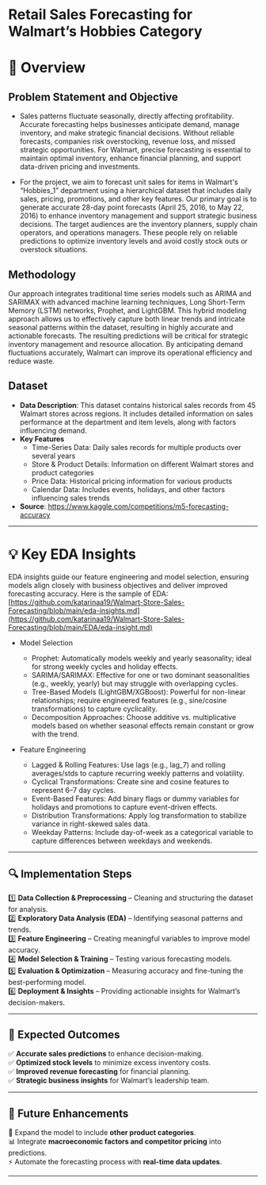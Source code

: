 # Retail Sales Forecasting for Walmart’s Hobbies Category

# 🌟 Overview  

## **Problem Statement and Objective**  
- Sales patterns fluctuate seasonally, directly affecting profitability. Accurate forecasting helps businesses anticipate demand, manage inventory, and make strategic financial decisions. Without reliable forecasts, companies risk overstocking, revenue loss, and missed strategic opportunities. For Walmart, precise forecasting is essential to maintain optimal inventory, enhance financial planning, and support data-driven pricing and investments.

- For the project, we aim to forecast unit sales for items in Walmart's “Hobbies_1” department using a hierarchical dataset that includes daily sales, pricing, promotions, and other key features. Our primary goal is to generate accurate 28-day point forecasts (April 25, 2016, to May 22, 2016) to enhance inventory management and support strategic business decisions. The target audiences are the inventory planners, supply chain operators, and operations managers. These people rely on reliable predictions to optimize inventory levels and avoid costly stock outs or overstock situations.

## **Methodology**  
Our approach integrates traditional time series models such as ARIMA and SARIMAX with advanced machine learning techniques, Long Short-Term Memory (LSTM) networks, Prophet, and LightGBM. This hybrid modeling approach allows us to effectively capture both linear trends and intricate seasonal patterns within the dataset, resulting in highly accurate and actionable forecasts. The resulting predictions will be critical for strategic inventory management and resource allocation. By anticipating demand fluctuations accurately, Walmart can improve its operational efficiency and reduce waste.

## **Dataset**  
- **Data Description**: This dataset contains historical sales records from 45 Walmart stores across regions. It includes detailed information on sales performance at the department and item levels, along with factors influencing demand. 
- **Key Features**  
  - Time-Series Data: Daily sales records for multiple products over several years  
  - Store & Product Details: Information on different Walmart stores and product categories  
  - Price Data: Historical pricing information for various products
  - Calendar Data: Includes events, holidays, and other factors influencing sales trends  
- **Source**: https://www.kaggle.com/competitions/m5-forecasting-accuracy

---


# 💡 Key EDA Insights

EDA insights guide our feature engineering and model selection, ensuring models align closely with business objectives and deliver improved forecasting accuracy.
Here is the sample of EDA: [https://github.com/katarinaa19/Walmart-Store-Sales-Forecasting/blob/main/eda-insights.md](https://github.com/katarinaa19/Walmart-Store-Sales-Forecasting/blob/main/EDA/eda-insight.md)

- Model Selection
  - Prophet: Automatically models weekly and yearly seasonality; ideal for strong weekly cycles and holiday effects.
  - SARIMA/SARIMAX: Effective for one or two dominant seasonalities (e.g., weekly, yearly) but may struggle with overlapping cycles.
  - Tree-Based Models (LightGBM/XGBoost): Powerful for non-linear relationships; require engineered features (e.g., sine/cosine transformations) to capture cyclicality.
  - Decomposition Approaches: Choose additive vs. multiplicative models based on whether seasonal effects remain constant or grow with the trend.

- Feature Engineering
  - Lagged & Rolling Features: Use lags (e.g., lag_7) and rolling averages/stds to capture recurring weekly patterns and volatility.
  - Cyclical Transformations: Create sine and cosine features to represent 6–7 day cycles.
  - Event-Based Features: Add binary flags or dummy variables for holidays and promotions to capture event-driven effects.
  - Distribution Transformations: Apply log transformation to stabilize variance in right-skewed sales data.
  - Weekday Patterns: Include day-of-week as a categorical variable to capture differences between weekdays and weekends.

---

## 🔍 Implementation Steps  
1️⃣ **Data Collection & Preprocessing** – Cleaning and structuring the dataset for analysis.  
2️⃣ **Exploratory Data Analysis (EDA)** – Identifying seasonal patterns and trends.  
3️⃣ **Feature Engineering** – Creating meaningful variables to improve model accuracy.  
4️⃣ **Model Selection & Training** – Testing various forecasting models.  
5️⃣ **Evaluation & Optimization** – Measuring accuracy and fine-tuning the best-performing model.  
6️⃣ **Deployment & Insights** – Providing actionable insights for Walmart’s decision-makers.  

---

## 🎯 Expected Outcomes  
✅ **Accurate sales predictions** to enhance decision-making.  
✅ **Optimized stock levels** to minimize excess inventory costs.  
✅ **Improved revenue forecasting** for financial planning.  
✅ **Strategic business insights** for Walmart’s leadership team.  

---

## 🚀 Future Enhancements  
🚀 Expand the model to include **other product categories**.  
📊 Integrate **macroeconomic factors and competitor pricing** into predictions.  
⚡ Automate the forecasting process with **real-time data updates**.  

---

